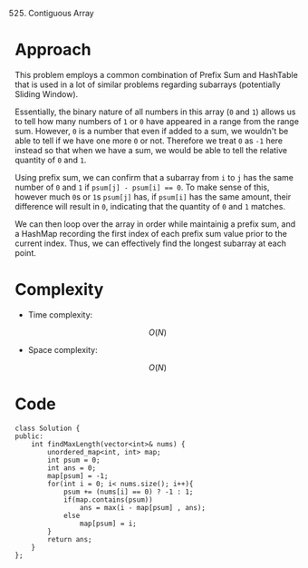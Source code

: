 525. Contiguous Array

# Approach
<!-- Describe your approach to solving the problem. -->
This problem employs a common combination of Prefix Sum and HashTable that is used in a lot of similar problems regarding subarrays (potentially Sliding Window).

Essentially, the binary nature of all numbers in this array (`0` and `1`) allows us to tell how many numbers of `1` or `0` have appeared in a range from the range sum. However, `0` is a number that even if added to a sum, we wouldn't be able to tell if we have one more `0` or not. Therefore we treat `0` as `-1` here instead so that when we have a sum, we would be able to tell the relative quantity of `0` and `1`. 

Using prefix sum, we can confirm that a subarray from `i` to `j` has the same number of `0` and `1` if `psum[j] - psum[i] == 0`. To make sense of this, however much `0`s or `1`s `psum[j]` has, if `psum[i]` has the same amount, their difference will result in `0`, indicating that the quantity of `0` and `1` matches.

We can then loop over the array in order while maintainig a prefix sum, and a HashMap recording the first index of each prefix sum value prior to the current index. Thus, we can effectively find the longest subarray at each point.


# Complexity
- Time complexity:
<!-- Add your time complexity here, e.g. $$O(n)$$ -->
$$O(N)$$ 
- Space complexity:
<!-- Add your space complexity here, e.g. $$O(n)$$ -->
$$O(N)$$ 
# Code
```
class Solution {
public:
    int findMaxLength(vector<int>& nums) {
        unordered_map<int, int> map;
        int psum = 0;
        int ans = 0;
        map[psum] = -1;
        for(int i = 0; i< nums.size(); i++){
            psum += (nums[i] == 0) ? -1 : 1;
            if(map.contains(psum))
                ans = max(i - map[psum] , ans);
            else
                map[psum] = i;
        }
        return ans;
    }
};
```